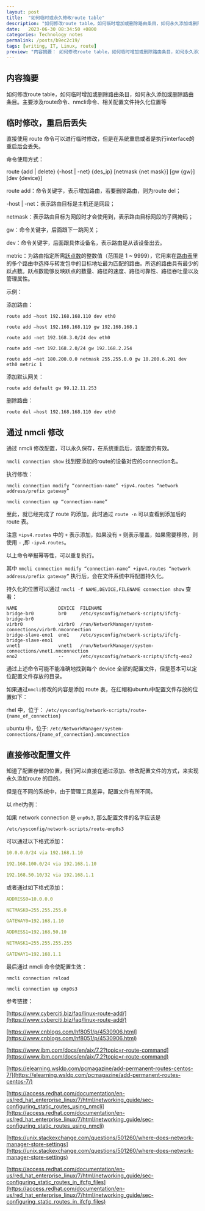```yaml
---
layout: post
title:  "如何临时或永久修改route table"
description: "如何修改route table，如何临时增加或删除路由条目，如何永久添加或删除路由条目"
date:   2023-06-30 08:34:50 +0800
categories: Technology notes
permalink: /posts/b9ec2c19/
tags: [writing, IT, Linux, route]
preview: "内容摘要： 如何修改route table，如何临时增加或删除路由条目，如何永久添加或删除路由条目。主要涉及route命令、nmcli命令、相关配置文件持久化位置等"
---
```



## 内容摘要
如何修改route table，如何临时增加或删除路由条目，如何永久添加或删除路由条目。主要涉及route命令、nmcli命令、相关配置文件持久化位置等

## 临时修改，重启后丢失

直接使用 route 命令可以进行临时修改，但是在系统重启或者是执行interface的重启后会丢失。

命令使用方式：

route {add | delete} {-host | -net} {des_ip} [netmask {net mask}] [gw {gw}] [dev {device}]

route add：命令关键字，表示增加路由，若要删除路由，则为route del；

-host | -net：表示路由目标是主机还是网段；

netmask：表示路由目标为网段时才会使用到，表示路由目标网段的子网掩码；

gw：命令关键字，后面跟下一跳网关；

dev：命令关键字，后面跟具体设备名，表示路由是从该设备出去。

metric：为路由指定所需[跃点数](http://baike.baidu.com/view/1781753.htm)的整数值（范围是 1 ~ 9999），它用来在[路由表](http://baike.baidu.com/view/149989.htm)里的多个路由中选择与转发包中的目标地址最为匹配的路由。所选的路由具有最少的跃点数。跃点数能够反映跃点的数量、路径的速度、路径可靠性、路径吞吐量以及管理属性。

示例：

添加路由：

`route add –host 192.168.168.110 dev eth0`

`route add –host 192.168.168.119 gw 192.168.168.1`

`route add -net 192.168.3.0/24 dev eth0`

`route add -net 192.168.2.0/24 gw 192.168.2.254`

`route add –net 180.200.0.0 netmask 255.255.0.0 gw 10.200.6.201 dev eth0 metric 1`

添加默认网关：

`route add default gw 99.12.11.253`

删除路由：

`route del –host 192.168.168.110 dev eth0`

## 通过 nmcli 修改

通过 nmcli 修改配置，可以永久保存，在系统重启后，该配置仍有效。

`nmcli connection show` 找到要添加的route的设备对应的connection名。

执行修改：

`nmcli connection modify “connection-name” +ipv4.routes “network address/prefix gateway”`

`nmcli connection up “connection-name”`

至此，就已经完成了 route 的添加，此时通过 `route -n` 可以查看到添加后的route 表。

注意 `+ipv4.routes` 中的 `+` 表示添加，如果没有 `+` 则表示覆盖，如果需要移除，则使用 `-` ,即 `-ipv4.routes`。

以上命令举报幂等性，可以重复执行。

其中 `nmcli connection modify “connection-name” +ipv4.routes “network address/prefix gateway”` 执行后，会在文件系统中将配置持久化。

持久化的位置可以通过 `nmcli -f NAME,DEVICE,FILENAME connection show` 查看：

```
NAME               DEVICE  FILENAME
bridge-br0         br0     /etc/sysconfig/network-scripts/ifcfg-bridge-br0
virbr0             virbr0  /run/NetworkManager/system-connections/virbr0.nmconnection
bridge-slave-eno1  eno1    /etc/sysconfig/network-scripts/ifcfg-bridge-slave-eno1
vnet1              vnet1   /run/NetworkManager/system-connections/vnet1.nmconnection
eno2               --      /etc/sysconfig/network-scripts/ifcfg-eno2
```

通过上述命令可能不能准确地找到每个 device 全部的配置文件，但是基本可以定位配置文件存放的目录。

如果通过`nmcli`修改的内容是添加 route 表，在红帽和ubuntu中配置文件存放的位置如下：

rhel 中，位于： `/etc/sysconfig/network-scripts/route-{name_of_connection}`

ubuntu 中，位于: `/etc/NetworkManager/system-connections/{name_of_connection}.nmconnection`

## 直接修改配置文件

知道了配置存储的位置，我们可以直接在通过添加、修改配置文件的方式，来实现永久添加route 的目的。

但是在不同的系统中，由于管理工具差异，配置文件有所不同。

以 rhel为例：

如果 network connection 是 `enp0s3`, 那么配置文件的名字应该是

`/etc/sysconfig/network-scripts/route-enp0s3`

可以通过以下格式添加：

```yaml
10.0.0.0/24 via 192.168.1.10

192.168.100.0/24 via 192.168.1.10

192.168.50.10/32 via 192.168.1.1
```

或者通过如下格式添加：

```yaml
ADDRESS0=10.0.0.0

NETMASK0=255.255.255.0

GATEWAY0=192.168.1.10

ADDRESS1=192.168.50.10

NETMASK1=255.255.255.255

GATEWAY1=192.168.1.1
```

最后通过 nmcli 命令使配置生效：

`nmcli connection reload`

`nmcli connection up enp0s3`

参考链接：

[https://www.cyberciti.biz/faq/linux-route-add/](https://www.cyberciti.biz/faq/linux-route-add/)

[https://www.cnblogs.com/hf8051/p/4530906.html](https://www.cnblogs.com/hf8051/p/4530906.html)

[https://www.ibm.com/docs/en/aix/7.2?topic=r-route-command](https://www.ibm.com/docs/en/aix/7.2?topic=r-route-command)

[https://elearning.wsldp.com/pcmagazine/add-permanent-routes-centos-7/](https://elearning.wsldp.com/pcmagazine/add-permanent-routes-centos-7/)

[https://access.redhat.com/documentation/en-us/red_hat_enterprise_linux/7/html/networking_guide/sec-configuring_static_routes_using_nmcli](https://access.redhat.com/documentation/en-us/red_hat_enterprise_linux/7/html/networking_guide/sec-configuring_static_routes_using_nmcli)

[https://unix.stackexchange.com/questions/501260/where-does-network-manager-store-settings](https://unix.stackexchange.com/questions/501260/where-does-network-manager-store-settings)

[https://access.redhat.com/documentation/en-us/red_hat_enterprise_linux/7/html/networking_guide/sec-configuring_static_routes_in_ifcfg_files](https://access.redhat.com/documentation/en-us/red_hat_enterprise_linux/7/html/networking_guide/sec-configuring_static_routes_in_ifcfg_files)
